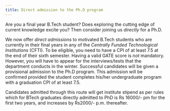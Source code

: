 ```yaml
---
title: Direct admission to the Ph.D program
---
```


Are you a final year B.Tech student? Does exploring the cutting edge
of current knowledge excite you? Then consider joining us *directly*
for a Ph.D.
<!--more-->

We now offer *direct admissions* to motivated B.Tech students who are
currently in their final years in any of the *Centrally Funded
Technological Institutions* (CFTI). To be eligible, you need to have a
CPI of at least 7.5 at the end of their sixth semester. Having a valid
GATE score is *not* mandatory. However, you will have to appear for
the interviews/tests that the department conducts in the
winter. Successful candidates will be given a provisional admission to
the Ph.D program. This admission will be confirmed provided the
student completes his/her undergraduate program with a graduation CPI
of at least 7.5.

Candidates admitted through this route will get institute stipend as
per rules which for BTech graduates directly admitted to PhD is Rs
16000/- pm for the first two years, and increases by Rs2000/-
p.m. thereafter.
